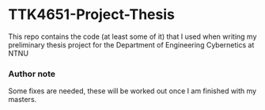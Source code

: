 # TTK4651-Project-Thesis
This repo contains the code (at least some of it) that I used when writing my preliminary thesis project for the Department of Engineering Cybernetics at NTNU

### Author note
Some fixes are needed, these will be worked out once I am finished with my masters.
